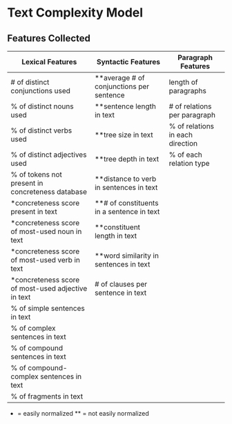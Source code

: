 Text Complexity Model
========================

Features Collected
---------------------

Lexical Features | Syntactic Features | Paragraph Features
---|---|---
\# of distinct conjunctions used | \**average # of conjunctions per sentence | length of paragraphs
% of distinct nouns used | \**sentence length in text | \# of relations per paragraph
% of distinct verbs used | \**tree size in text | % of relations in each direction
% of distinct adjectives used | \**tree depth in text | % of each relation type
% of tokens not present in concreteness database | \**distance to verb in sentences in text
\*concreteness score present in text | \**\# of constituents in a sentence in text
\*concreteness score of most-used noun in text | \**constituent length in text
\*concreteness score of most-used verb in text | \**word similarity in sentences in text
\*concreteness score of most-used adjective in text | \# of clauses per sentence in text
 | % of simple sentences in text |
 | % of complex sentences in text |
 | % of compound sentences in text |
 | % of compound-complex sentences in text |
 | % of fragments in text |
 
 * = easily normalized
 ** = not easily normalized

 
